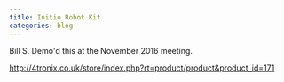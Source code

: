 ```yaml
---
title: Initio Robot Kit
categories: blog
---
```

Bill S. Demo'd this at the November 2016 meeting.

http://4tronix.co.uk/store/index.php?rt=product/product&product_id=171

